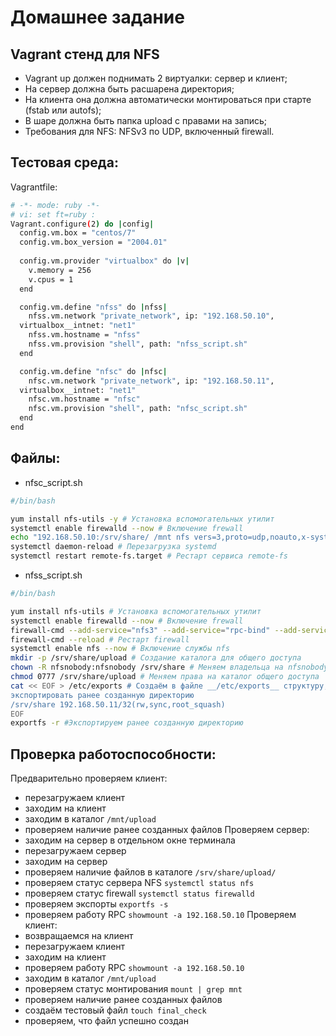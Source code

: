 # Домашнее задание

## Vagrant стенд для NFS

 - Vagrant up должен поднимать 2 виртуалки: сервер и клиент;
 - На сервер должна быть расшарена директория;
 - На клиента она должна автоматически монтироваться при старте (fstab или autofs);
 - В шаре должна быть папка upload с правами на запись;
 - Требования для NFS: NFSv3 по UDP, включенный firewall.

## Тестовая среда:

Vagrantfile:
```bash
# -*- mode: ruby -*-
# vi: set ft=ruby :
Vagrant.configure(2) do |config|
  config.vm.box = "centos/7"
  config.vm.box_version = "2004.01"
  
  config.vm.provider "virtualbox" do |v|
    v.memory = 256
    v.cpus = 1
  end

  config.vm.define "nfss" do |nfss|
    nfss.vm.network "private_network", ip: "192.168.50.10",
  virtualbox__intnet: "net1"
    nfss.vm.hostname = "nfss"
    nfss.vm.provision "shell", path: "nfss_script.sh"
  end

  config.vm.define "nfsc" do |nfsc|
    nfsc.vm.network "private_network", ip: "192.168.50.11",
  virtualbox__intnet: "net1"
    nfsc.vm.hostname = "nfsc"
    nfsc.vm.provision "shell", path: "nfsc_script.sh"
  end
end
```
## Файлы:
 - nfsc_script.sh
```bash
#/bin/bash

yum install nfs-utils -y # Установка вспомогательных утилит
systemctl enable firewalld --now # Включение frewall
echo "192.168.50.10:/srv/share/ /mnt nfs vers=3,proto=udp,noauto,x-systemd.automount 0 0" >> /etc/fstab # Добавляем строку в fstab для автоматического монтирования шары
systemctl daemon-reload # Перезагрузка systemd
systemctl restart remote-fs.target # Рестарт сервиса remote-fs

```
 - nfss_script.sh
```bash
#/bin/bash 

yum install nfs-utils # Установка вспомогательных утилит
systemctl enable firewalld --now # Включение frewall
firewall-cmd --add-service="nfs3" --add-service="rpc-bind" --add-service="mountd" --permanent # Разрешаем в firewall доступ к сервисам NFS
firewall-cmd --reload # Рестарт firewall
systemctl enable nfs --now # Включение службы nfs
mkdir -p /srv/share/upload # Создание каталога для общего доступа
chown -R nfsnobody:nfsnobody /srv/share # Меняем владельца на nfsnobody
chmod 0777 /srv/share/upload # Меняем права на каталог общего доступа
cat << EOF > /etc/exports # Cоздаём в файле __/etc/exports__ структуру, которая позволит
экспортировать ранее созданную директорию
/srv/share 192.168.50.11/32(rw,sync,root_squash)
EOF
exportfs -r #Экспортируем ранее созданную директорию
```

## Проверка работоспособности:
Предварительно проверяем клиент:
- перезагружаем клиент
- заходим на клиент
- заходим в каталог `/mnt/upload`
- проверяем наличие ранее созданных файлов
Проверяем сервер:
- заходим на сервер в отдельном окне терминала
- перезагружаем сервер
- заходим на сервер
- проверяем наличие файлов в каталоге `/srv/share/upload/`
- проверяем статус сервера NFS `systemctl status nfs`
- проверяем статус firewall `systemctl status firewalld`
- проверяем экспорты `exportfs -s`
- проверяем работу RPC `showmount -a 192.168.50.10`
Проверяем клиент:
- возвращаемся на клиент
- перезагружаем клиент
- заходим на клиент
- проверяем работу RPC `showmount -a 192.168.50.10`
- заходим в каталог `/mnt/upload`
- проверяем статус монтирования `mount | grep mnt`
- проверяем наличие ранее созданных файлов
- создаём тестовый файл `touch final_check`
- проверяем, что файл успешно создан
